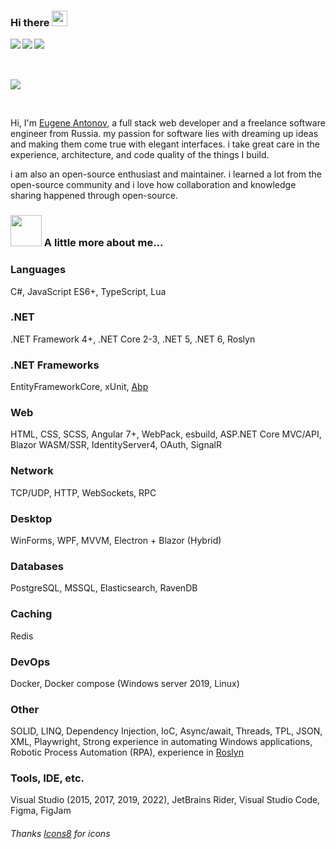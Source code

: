 ### Hi there <img src="https://media.giphy.com/media/hvRJCLFzcasrR4ia7z/giphy.gif" width="25px">

<a href="https://vk.com/">
	<img align="left" src="https://img.icons8.com/fluent/48/000000/vk-com.png"/>
</a>
<a href="https://telegram.com/">
	<img align="left" src="https://img.icons8.com/fluent/48/000000/telegram-app.png"/>
</a>
<a href="https://telegram.com/">
  	<img align="left" src="https://img.icons8.com/fluent/48/000000/twitter.png"/>
</a>

<br />
<br />
<br />

![](https://visitor-badge.glitch.me/badge?page_id=NUlliiON.NUlliiON)

<br />

Hi, I'm [Eugene Antonov](), a full stack web developer and a freelance software engineer from Russia. my passion for software lies with dreaming up ideas and making them come true with elegant interfaces. i take great care in the experience, architecture, and code quality of the things I build.

i am also an open-source enthusiast and maintainer. i learned a lot from the open-source community and i love how collaboration and knowledge sharing happened through open-source.

### <img src="https://media.giphy.com/media/VgCDAzcKvsR6OM0uWg/giphy.gif" width="50"> A little more about me...  

### Languages
C#, JavaScript ES6+, TypeScript, Lua

### .NET
.NET Framework 4+, .NET Core 2-3, .NET 5, .NET 6, Roslyn

### .NET Frameworks
EntityFrameworkCore, xUnit, [Abp](https://github.com/abpframework/abp)

### Web
HTML, CSS, SCSS, Angular 7+, WebPack, esbuild, ASP.NET Core MVC/API, Blazor WASM/SSR, IdentityServer4, OAuth, SignalR

### Network
TCP/UDP, HTTP, WebSockets, RPC

### Desktop
WinForms, WPF, MVVM, Electron + Blazor (Hybrid)

### Databases
PostgreSQL, MSSQL, Elasticsearch, RavenDB

### Caching
Redis

### DevOps
Docker, Docker compose
(Windows server 2019, Linux)

### Other
SOLID, LINQ, Dependency Injection, IoC, Async/await, Threads, TPL, JSON, XML, Playwright,
Strong experience in automating Windows applications, Robotic Process Automation (RPA), experience in [Roslyn](https://github.com/dotnet/roslyn)

### Tools, IDE, etc.
Visual Studio (2015, 2017, 2019, 2022), JetBrains Rider, Visual Studio Code, Figma, FigJam

###### Thanks [Icons8](https://icons8.com) for icons
